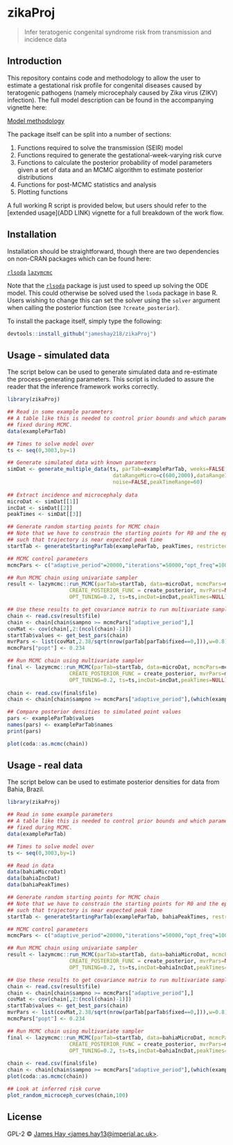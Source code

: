# zikaProj
> Infer teratogenic congenital syndrome risk from transmission and incidence data

## Introduction
This repository contains code and methodology to allow the user to estimate a gestational risk profile for congenital diseases caused by teratogenic pathogens (namely microcephaly caused by Zika virus (ZIKV) infection). The full model description can be found in the accompanying vignette here:

[Model methodology]()

The package itself can be split into a number of sections:

1. Functions required to solve the transmission (SEIR) model
2. Functions required to generate the gestational-week-varying risk curve
3. Functions to calculate the posterior probability of model parameters given a set of data and an MCMC algorithm to estimate posterior distributions
4. Functions for post-MCMC statistics and analysis
5. Plotting functions

A full working R script is provided below, but users should refer to the [extended usage](ADD LINK) vignette for a full breakdown of the work flow.

## Installation
Installation should be straightforward, though there are two dependencies on non-CRAN packages which can be found here: 

[`rlsoda`](https://github.com/richfitz/rlsoda)
[`lazymcmc`](https://github.com/jameshay218/lazymcmc)

Note that the [`rlsoda`](https://github.com/richfitz/rlsoda) package is just used to speed up solving the ODE model. This could otherwise be solved used the `lsoda` package in base R. Users wishing to change this can set the solver using the `solver` argument when calling the posterior function (see `?create_posterior`).

To install the package itself, simply type the following:
```r
devtools::install_github("jameshay218/zikaProj")
```

## Usage - simulated data
The script below can be used to generate simulated data and re-estimate the process-generating parameters. This script is included to assure the reader that the inference framework works correctly.
```r
library(zikaProj)

## Read in some example parameters
## A table like this is needed to control prior bounds and which parameters are 
## fixed during MCMC.
data(exampleParTab)

## Times to solve model over
ts <- seq(0,3003,by=1)

## Generate simulated data with known parameters
simDat <- generate_multiple_data(ts, parTab=exampleParTab, weeks=FALSE, 
                                  dataRangeMicro=c(600,2000),dataRangeInc=c(600,1500), 
                                  noise=FALSE,peakTimeRange=60)
          
## Extract incidence and microcephaly data
microDat <- simDat[[1]]
incDat <- simDat[[2]]
peakTimes <- simDat[[3]]

## Generate random starting points for MCMC chain
## Note that we have to constrain the starting points for R0 and the epidemic seed time
## such that trajectory is near expected peak time
startTab <- generateStartingParTab(exampleParTab, peakTimes, restrictedR0=TRUE,"")

## MCMC control parameters
mcmcPars <- c("adaptive_period"=20000,"iterations"=50000,"opt_freq"=1000,"thin"=10,"save_block"=100,"popt"=0.44)

## Run MCMC chain using univariate sampler
result <- lazymcmc::run_MCMC(parTab=startTab, data=microDat, mcmcPars=mcmcPars,filename="test",
                    CREATE_POSTERIOR_FUNC = create_posterior, mvrPars=NULL,PRIOR_FUNC=NULL,
                    OPT_TUNING=0.2, ts=ts,incDat=incDat,peakTimes=NULL)

## Use these results to get covariance matrix to run multivariate sampler
chain <- read.csv(result$file)
chain <- chain[chain$sampno >= mcmcPars["adaptive_period"],]
covMat <- cov(chain[,2:(ncol(chain)-1)])
startTab$values <- get_best_pars(chain)
mvrPars <- list(covMat,2.38/sqrt(nrow(parTab[parTab$fixed==0,])),w=0.8)
mcmcPars["popt"] <- 0.234

## Run MCMC chain using multivariate sampler
final <- lazymcmc::run_MCMC(parTab=startTab, data=microDat, mcmcPars=mcmcPars,filename="test",
                    CREATE_POSTERIOR_FUNC = create_posterior, mvrPars=mvrPars,PRIOR_FUNC=NULL,
                    OPT_TUNING=0.2, ts=ts,incDat=incDat,peakTimes=NULL)
                   
chain <- read.csv(final$file)
chain <- chain[chain$sampno >= mcmcPars["adaptive_period"],(which(exampleParTab$fixed == 0) + 1)]

## Compare posterior densities to simulated point values
pars <- exampleParTab$values
names(pars) <- exampleParTab$names
print(pars)

plot(coda::as.mcmc(chain))
```

## Usage - real data
The script below can be used to estimate posterior densities for data from Bahia, Brazil.
```r
library(zikaProj)

## Read in some example parameters
## A table like this is needed to control prior bounds and which parameters are 
## fixed during MCMC.
data(exampleParTab)

## Times to solve model over
ts <- seq(0,3003,by=1)

## Read in data
data(bahiaMicroDat)
data(bahiaIncDat)
data(bahiaPeakTimes)

## Generate random starting points for MCMC chain
## Note that we have to constrain the starting points for R0 and the epidemic seed time
## such that trajectory is near expected peak time
startTab <- generateStartingParTab(exampleParTab, bahiaPeakTimes, restrictedR0=TRUE,"")

## MCMC control parameters
mcmcPars <- c("adaptive_period"=20000,"iterations"=50000,"opt_freq"=1000,"thin"=10,"save_block"=100,"popt"=0.44)

## Run MCMC chain using univariate sampler
result <- lazymcmc::run_MCMC(parTab=startTab, data=bahiaMicroDat, mcmcPars=mcmcPars,filename="test",
                    CREATE_POSTERIOR_FUNC = create_posterior, mvrPars=NULL,PRIOR_FUNC=NULL,
                    OPT_TUNING=0.2, ts=ts,incDat=bahiaIncDat,peakTimes=NULL)

## Use these results to get covariance matrix to run multivariate sampler
chain <- read.csv(result$file)
chain <- chain[chain$sampno >= mcmcPars["adaptive_period"],]
covMat <- cov(chain[,2:(ncol(chain)-1)])
startTab$values <- get_best_pars(chain)
mvrPars <- list(covMat,2.38/sqrt(nrow(parTab[parTab$fixed==0,])),w=0.8)
mcmcPars["popt"] <- 0.234

## Run MCMC chain using multivariate sampler
final <- lazymcmc::run_MCMC(parTab=startTab, data=bahiaMicroDat, mcmcPars=mcmcPars,filename="test",
                    CREATE_POSTERIOR_FUNC = create_posterior, mvrPars=mvrPars,PRIOR_FUNC=NULL,
                    OPT_TUNING=0.2, ts=ts,incDat=bahiaIncDat,peakTimes=NULL)
                   
chain <- read.csv(final$file)
chain <- chain[chain$sampno >= mcmcPars["adaptive_period"],(which(exampleParTab$fixed == 0) + 1)]
plot(coda::as.mcmc(chain))

## Look at inferred risk curve
plot_random_microceph_curves(chain,100)

```
## License

GPL-2 © [James Hay &lt;james.hay13@imperial.ac.uk&gt;](https://github.com/).
